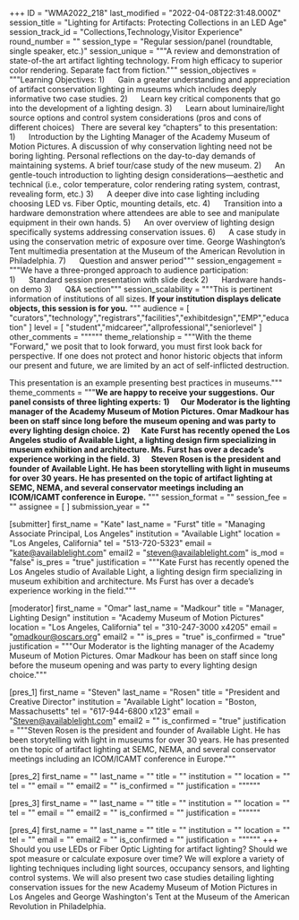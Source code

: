 +++
ID = "WMA2022_218"
last_modified = "2022-04-08T22:31:48.000Z"
session_title = "Lighting for Artifacts: Protecting Collections in an LED Age"
session_track_id = "Collections,Technology,Visitor Experience"
round_number = ""
session_type = "Regular session/panel (roundtable, single speaker, etc.)"
session_unique = """A review and demonstration of state-of-the art artifact lighting technology. From high efficacy to superior color rendering. Separate fact from fiction."""
session_objectives = """Learning Objectives:
1)      Gain a greater understanding and appreciation of artifact conservation lighting in museums which includes deeply informative two case studies.
2)      Learn key critical components that go into the development of a lighting design.
3)      Learn about luminaire/light source options and control system considerations (pros and cons of different choices)
 
There are several key “chapters” to this presentation:
1)      Introduction by the Lighting Manager of the Academy Museum of Motion Pictures. A discussion of why conservation lighting need not be boring lighting. Personal reflections on the day-to-day demands of maintaining systems. A brief tour/case study of the new museum.
2)      An gentle-touch introduction to lighting design considerations—aesthetic and technical (i.e., color temperature, color rendering rating system, contrast, revealing form, etc.)
3)      A deeper dive into case lighting including choosing LED vs. Fiber Optic, mounting details, etc.
4)      Transition into a hardware demonstration where attendees are able to see and manipulate equipment in their own hands.
5)      An over overview of lighting design specifically systems addressing conservation issues.
6)      A case study in using the conservation metric of exposure over time. George Washington’s Tent multimedia presentation at the Museum of the American Revolution in Philadelphia.
7)      Question and answer period"""
session_engagement = """We have a three-pronged approach to audience participation:
1)      Standard session presentation with slide deck
2)      Hardware hands-on demo
3)      Q&A section"""
session_scalability = """This is pertinent information of institutions of all sizes.   **If your institution displays delicate objects, this session is for you.**
"""
audience = [ "curators","technology","registrars","facilities","exhibitdesign","EMP","education" ]
level = [ "student","midcareer","allprofessional","seniorlevel" ]
other_comments = """"""
theme_relationship = """With the theme "Forward," we posit that to look forward, you must first look back for perspective. If one does not protect and honor historic objects that inform our present and future, we are limited by an act of self-inflicted destruction.

This presentation is an example presenting best practices in museums."""
theme_comments = """**We are happy to receive your suggestions.**
**Our panel consists of three lighting experts:**
**1)      Our Moderator is the lighting manager of the Academy Museum of Motion Pictures. Omar Madkour has been on staff since long before the museum opening and was party to every lighting design choice.**
**2)      Kate Furst has recently opened the Los Angeles studio of Available Light, a lighting design firm specializing in museum exhibition and architecture. Ms. Furst has over a decade’s experience working in the field.**
**3)      Steven Rosen is the president and founder of Available Light. He has been storytelling with light in museums for over 30 years. He has presented on the topic of artifact lighting at SEMC, NEMA, and several conservator meetings including an ICOM/ICAMT conference in Europe.**
"""
session_format = ""
session_fee = ""
assignee = [  ]
submission_year = ""

[submitter]
first_name = "Kate"
last_name = "Furst"
title = "Managing Associate Principal, Los Angeles"
institution = "Available Light"
location = "Los Angeles, California"
tel = "513-720-5323"
email = "kate@availablelight.com"
email2 = "steven@availablelight.com"
is_mod = "false"
is_pres = "true"
justification = """Kate Furst has recently opened the Los Angeles studio of Available Light, a lighting design firm specializing in museum exhibition and architecture. Ms Furst has over a decade’s experience working in the field."""

[moderator]
first_name = "Omar"
last_name = "Madkour"
title = "Manager, Lighting Design"
institution = "Academy Museum of Motion Pictures"
location = "Los Angeles, California"
tel = "310-247-3000 x4205"
email = "omadkour@oscars.org"
email2 = ""
is_pres = "true"
is_confirmed = "true"
justification = """Our Moderator is the lighting manager of the Academy Museum of Motion Pictures. Omar Madkour has been on staff since long before the museum opening and was party to every lighting design choice."""

[pres_1]
first_name = "Steven"
last_name = "Rosen"
title = "President and Creative Director"
institution = "Available Light"
location = "Boston, Massachusetts"
tel = "617-944-6800 x123"
email = "Steven@availablelight.com"
email2 = ""
is_confirmed = "true"
justification = """Steven Rosen is the president and founder of Available Light. He has been storytelling with light in museums for over 30 years. He has presented on the topic of artifact lighting at SEMC, NEMA, and several conservator meetings including an ICOM/ICAMT conference in Europe."""

[pres_2]
first_name = ""
last_name = ""
title = ""
institution = ""
location = ""
tel = ""
email = ""
email2 = ""
is_confirmed = ""
justification = """"""

[pres_3]
first_name = ""
last_name = ""
title = ""
institution = ""
location = ""
tel = ""
email = ""
email2 = ""
is_confirmed = ""
justification = """"""

[pres_4]
first_name = ""
last_name = ""
title = ""
institution = ""
location = ""
tel = ""
email = ""
email2 = ""
is_confirmed = ""
justification = """"""
+++
Should you use LEDs or Fiber Optic Lighting for artifact lighting? Should we spot measure or calculate exposure over time? We will explore a variety of lighting techniques including light sources, occupancy sensors, and lighting control systems. We will also present two case studies detailing lighting conservation issues for the new Academy Museum of Motion Pictures in Los Angeles and George Washington's Tent at the Museum of the American Revolution in Philadelphia.
